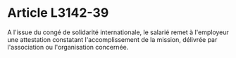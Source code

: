 # Article L3142-39

A l'issue du congé de solidarité internationale, le salarié remet à l'employeur une attestation constatant l'accomplissement de la mission, délivrée par l'association ou l'organisation concernée.